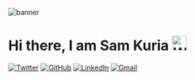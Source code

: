 
![banner]()

# Hi there, I am Sam Kuria <img src="https://raw.githubusercontent.com/MartinHeinz/MartinHeinz/master/wave.gif" alt="Wave Animated" width="30px">

[![Twitter](https://img.shields.io/badge/Twitter-191a1c?style=for-the-badge&logo=twitter&logoColor=1DA1F2)](https://twitter.com/kuriah_sam)
[![GitHub](https://img.shields.io/badge/GitHub-191a1c?style=for-the-badge&logo=github&logoColor=white)](https://github.com/qurriahSam)
[![LinkedIn](https://img.shields.io/badge/LinkedIn-191a1c?style=for-the-badge&logo=linkedin&logoColor=0A66C2)](https://www.linkedin.com/in/sam-kuria-0904b01a1)
[![Gmail](https://img.shields.io/badge/Email-191a1c?style=for-the-badge&logo=gmail&logoColor=D14836)](mailto:sammugire@gmail.com)
